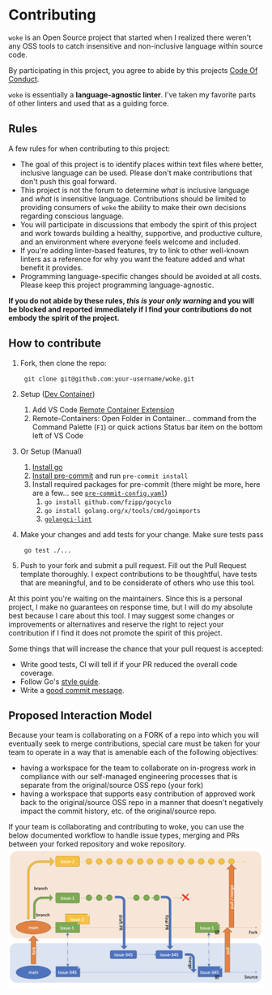 # Contributing

`woke` is an Open Source project that started when I realized there weren't any OSS tools to catch insensitive and non-inclusive language within source code.

By participating in this project, you agree to abide by this projects [Code Of Conduct](./CODE_OF_CONDUCT.md).

`woke` is essentially a **language-agnostic linter**. I've taken my favorite parts of other linters
and used that as a guiding force.

## Rules

A few rules for when contributing to this project:

* The goal of this project is to identify places within text files where better, inclusive language can be used. Please don't make contributions that don't push this goal forward.
* This project is not the forum to determine _what_ is inclusive language and _what_ is insensitive language. Contributions should be limited to providing consumers of `woke` the ability to make their own decisions regarding conscious language.
* You will participate in discussions that embody the spirit of this project and work towards building a healthy, supportive, and productive culture, and an environment where everyone feels welcome and included.
* If you're adding linter-based features, try to link to other well-known linters as a reference for why you want the feature added and what benefit it provides.
* Programming language-specific changes should be avoided at all costs. Please keep this project programming language-agnostic.

**If you do not abide by these rules, _this is your only warning_ and you will be blocked and reported immediately if I find your contributions do not embody the spirit of the project.**

## How to contribute

1. Fork, then clone the repo:

        git clone git@github.com:your-username/woke.git

1. Setup ([Dev Container](https://code.visualstudio.com/docs/remote/containers))
   1. Add VS Code [Remote Container Extension](https://marketplace.visualstudio.com/items?itemName=ms-vscode-remote.remote-containers)
   1. Remote-Containers: Open Folder in Container... command from the Command Palette (`F1`) or quick actions Status bar item on the bottom left of VS Code
1. Or Setup (Manual)
   1. [Install go](https://golang.org/doc/install)
   1. [Install pre-commit](https://pre-commit.com/#install) and run `pre-commit install`
   1. Install required packages for pre-commit (there might be more, here are a few... see [`pre-commit-config.yaml`](.pre-commit-config.yaml))
      1. `go install github.com/fzipp/gocyclo`
      1. `go install golang.org/x/tools/cmd/goimports`
      1. [`golangci-lint`](https://golangci-lint.run/usage/install/#local-installation)

1. Make your changes and add tests for your change. Make sure tests pass

        go test ./...

1. Push to your fork and submit a pull request. Fill out the Pull Request template thoroughly. I expect contributions to be thoughtful, have tests that are meaningful, and to be considerate of others who use this tool.

At this point you're waiting on the maintainers. Since this is a personal project, I make no guarantees
on response time, but I will do my absolute best because I care about this tool.
I may suggest some changes or improvements or alternatives and reserve the right to reject your contribution if
I find it does not promote the spirit of this project.

Some things that will increase the chance that your pull request is accepted:

* Write good tests, CI will tell if if your PR reduced the overall code coverage.
* Follow Go's [style guide](https://golang.org/doc/effective_go.html).
* Write a [good commit message](http://tbaggery.com/2008/04/19/a-note-about-git-commit-messages.html).



## Proposed Interaction Model 

Because your team is collaborating on a FORK of a repo into which you will eventually seek to merge contributions, special care must be taken for your team to operate in a way that is amenable each of the following objectives:
* having a workspace for the team to collaborate on in-progress work in compliance with our self-managed engineering processes that is separate from the original/source OSS repo (your fork)
* having a workspace that supports easy contribution of approved work back to the original/source OSS repo in a manner that doesn't negatively impact the commit history, etc. of the original/source repo.

If your team is collaborating and contributing to woke, you can use the below documented workflow to handle issue types, merging and PRs between your forked repository and woke repository. ![alt text](proposedforkflow.png)
